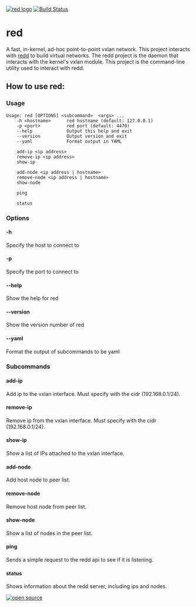 [![red logo](http://nano-assets.gopagoda.io/readme-headers/red.png)](http://nanobox.io/open-source#red)
 [![Build Status](https://travis-ci.org/nanopack/red.svg)](https://travis-ci.org/nanopack/red)
# red
A fast, in-kernel, ad-hoc point-to-point vxlan network. This project interacts with [redd](https://github.com/nanopack/redd) to build virtual networks. The redd project is the daemon that interacts with the kernel's vxlan module. This project is the command-line utility used to interact with redd.

## How to use red:

### Usage
    Usage: red [OPTIONS] <subcommand>  <args> ...
        -h <hostname>      red hostname (default: 127.0.0.1)
        -p <port>          red port (default: 4470)
        --help             Output this help and exit
        --version          Output version and exit
        --yaml             Format output in YAML

        add-ip <ip address>
        remove-ip <ip address>
        show-ip

        add-node <ip address | hostname>
        remove-node <ip address | hostname>
        show-node

        ping

        status

### Options
#### -h <hostname>
Specify the host to connect to
#### -p <port>
Specify the port to connect to
#### --help
Show the help for red
#### --version
Show the version number of red
#### --yaml
Format the output of subcommands to be yaml
### Subcommands
#### add-ip
Add ip to the vxlan interface. Must specify with the cidr (192.168.0.1/24).
#### remove-ip
Remove ip from the vxlan interface. Must specify with the cidr (192.168.0.1/24).
#### show-ip
Show a list of IPs attached to the vxlan interface.
#### add-node
Add host node to peer list.
#### remove-node
Remove host node from peer list.
#### show-node
Show a list of nodes in the peer list.
#### ping
Sends a simple request to the redd api to see if it is listening.
#### status
Shows information about the redd server, including ips and nodes.

[![open source](http://nano-assets.gopagoda.io/open-src/nanobox-open-src.png)](http://nanobox.io/open-source)